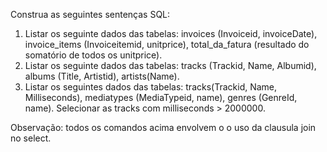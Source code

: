 Construa as seguintes sentenças SQL:
1) Listar os seguinte dados das tabelas: invoices (Invoiceid, invoiceDate), invoice_items (Invoiceitemid,
unitprice), total_da_fatura (resultado do somatório de todos os unitprice).
2) Listar os seguinte dados das tabelas: tracks (Trackid, Name, Albumid), albums (Title, Artistid),
artists(Name).
3) Listar os seguintes dados das tabelas: tracks(Trackid, Name, Milliseconds), mediatypes (MediaTypeid,
name), genres (GenreId, name). Selecionar as tracks com milliseconds > 2000000.

Observação: todos os comandos acima envolvem o o uso da clausula join no select.
